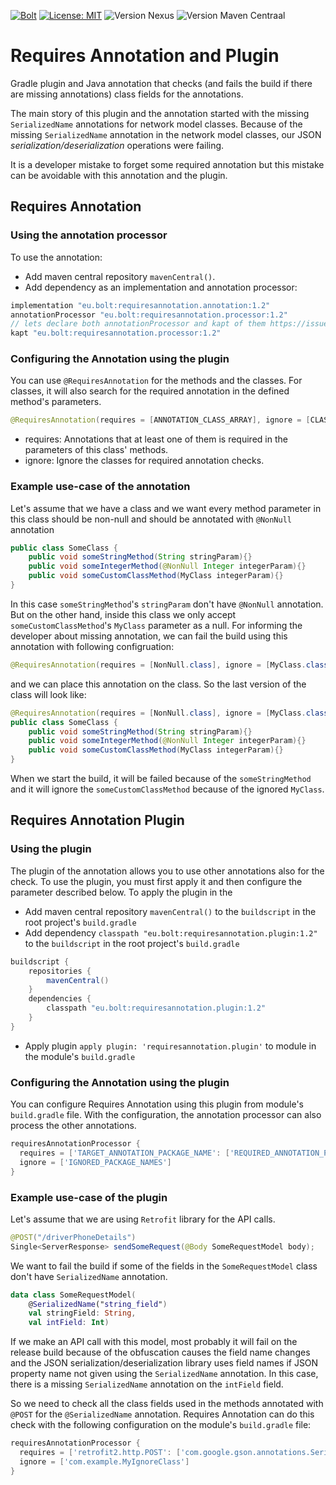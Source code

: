 [![Bolt](https://bolt.eu/favicon.ico)](https://bolt.eu/)
[![License: MIT](https://img.shields.io/badge/License-MIT-yellow.svg)](https://opensource.org/licenses/MIT)
![Version Nexus](https://img.shields.io/nexus/r/eu.bolt/requiresannotation.plugin?server=https%3A%2F%2Foss.sonatype.org)
![Version Maven Centraal](https://img.shields.io/maven-central/v/eu.bolt/requiresannotation.annotation)


# Requires Annotation and Plugin
Gradle plugin and Java annotation that checks (and fails the build if there are missing annotations) class fields for the annotations. 

The main story of this plugin and the annotation started with the missing `SerializedName` annotations for network model classes. Because of the missing `SerializedName` annotation in the network model classes, our JSON *serialization/deserialization* operations were failing. 

It is a developer mistake to forget some required annotation but this mistake can be avoidable with this annotation and the plugin.


## Requires Annotation
### Using the annotation processor
To use the annotation:
- Add maven central repository `mavenCentral()`.
- Add dependency as an implementation and annotation processor:
```groovy
implementation "eu.bolt:requiresannotation.annotation:1.2"
annotationProcessor "eu.bolt:requiresannotation.processor:1.2"
// lets declare both annotationProcessor and kapt of them https://issuetracker.google.com/issues/80270236
kapt "eu.bolt:requiresannotation.processor:1.2"
```

### Configuring the Annotation using the plugin
You can use `@RequiresAnnotation` for the methods and the classes. For classes, it will also search for the required annotation in the defined method's parameters.
```java
@RequiresAnnotation(requires = [ANNOTATION_CLASS_ARRAY], ignore = [CLASS_ARRAY])
```
- requires: Annotations that at least one of them is required in the parameters of this class' methods.
- ignore: Ignore the classes for required annotation checks.

### Example use-case of the annotation
Let's assume that we have a class and we want every method parameter in this class should be non-null and should be annotated with `@NonNull` annotation
```java
public class SomeClass {
    public void someStringMethod(String stringParam){}
    public void someIntegerMethod(@NonNull Integer integerParam){}
    public void someCustomClassMethod(MyClass integerParam){}
}
```

In this case `someStringMethod`'s `stringParam` don't have `@NonNull` annotation. But on the other hand, inside this class we only accept `someCustomClassMethod`'s `MyClass` parameter as a null. For informing the developer about missing annotation, we can fail the build using this annotation with following configruation:
```java
@RequiresAnnotation(requires = [NonNull.class], ignore = [MyClass.class])
```
and we can place this annotation on the class. So the last version of the class will look like:
```java
@RequiresAnnotation(requires = [NonNull.class], ignore = [MyClass.class])
public class SomeClass {
    public void someStringMethod(String stringParam){}
    public void someIntegerMethod(@NonNull Integer integerParam){}
    public void someCustomClassMethod(MyClass integerParam){}
}
```
When we start the build, it will be failed because of the `someStringMethod` and it will ignore the `someCustomClassMethod` because of the ignored `MyClass`.

## Requires Annotation Plugin
### Using the plugin
The plugin of the annotation allows you to use other annotations also for the check. To use the plugin, you must first apply it and then configure the parameter described below. To apply the plugin in the 
- Add maven central repository `mavenCentral()` to the `buildscript` in the root project's `build.gradle`
- Add dependency `classpath "eu.bolt:requiresannotation.plugin:1.2"` to the `buildscript` in the root project's `build.gradle`
```groovy
buildscript {
    repositories {
        mavenCentral()
    }
    dependencies {
        classpath "eu.bolt:requiresannotation.plugin:1.2"
    }
}
```
- Apply plugin `apply plugin: 'requiresannotation.plugin'` to module in the module's `build.gradle`

### Configuring the Annotation using the plugin
You can configure Requires Annotation using this plugin from module's `build.gradle` file. With the configuration, the annotation processor can also process the other annotations.
```groovy
requiresAnnotationProcessor {
  requires = ['TARGET_ANNOTATION_PACKAGE_NAME': ['REQUIRED_ANNOTATION_PACKAGE_NAMES']]
  ignore = ['IGNORED_PACKAGE_NAMES']
}
```

### Example use-case of the plugin
Let's assume that we are using `Retrofit` library for the API calls.
````java
@POST("/driverPhoneDetails")
Single<ServerResponse> sendSomeRequest(@Body SomeRequestModel body);
````
We want to fail the build if some of the fields in the `SomeRequestModel` class don't have `SerializedName` annotation.
```kotlin
data class SomeRequestModel(
    @SerializedName("string_field")
    val stringField: String,
    val intField: Int)
```
If we make an API call with this model, most probably it will fail on the release build because of the obfuscation causes the field name changes and the JSON serialization/deserialization library uses field names if JSON property name not given using the `SerializedName` annotation. In this case, there is a missing `SerializedName` annotation on the `intField` field. 

So we need to check all the class fields used in the methods annotated with `@POST` for the `@SerializedName` annotation. Requires Annotation can do this check with the following configuration on the module's `build.gradle` file:
````groovy
requiresAnnotationProcessor {
  requires = ['retrofit2.http.POST': ['com.google.gson.annotations.SerializedName']]
  ignore = ['com.example.MyIgnoreClass']
}
````

